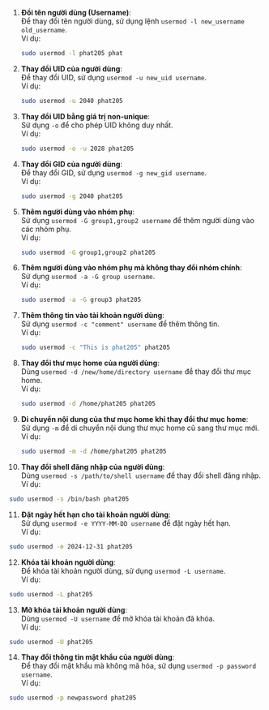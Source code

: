 1. **Đổi tên người dùng (Username)**:  
   Để thay đổi tên người dùng, sử dụng lệnh `usermod -l new_username old_username`.  
   Ví dụ:  
   ```bash
   sudo usermod -l phat205 phat
   ```

2. **Thay đổi UID của người dùng**:  
   Để thay đổi UID, sử dụng `usermod -u new_uid username`.  
   Ví dụ:  
   ```bash
   sudo usermod -u 2040 phat205
   ```

3. **Thay đổi UID bằng giá trị non-unique**:  
   Sử dụng `-o` để cho phép UID không duy nhất.  
   Ví dụ:  
   ```bash
   sudo usermod -o -u 2028 phat205
   ```

4. **Thay đổi GID của người dùng**:  
   Để thay đổi GID, sử dụng `usermod -g new_gid username`.  
   Ví dụ:  
   ```bash
   sudo usermod -g 2040 phat205
   ```

5. **Thêm người dùng vào nhóm phụ**:  
   Sử dụng `usermod -G group1,group2 username` để thêm người dùng vào các nhóm phụ.  
   Ví dụ:  
   ```bash
   sudo usermod -G group1,group2 phat205
   ```

6. **Thêm người dùng vào nhóm phụ mà không thay đổi nhóm chính**:  
   Sử dụng `usermod -a -G group username`.  
   Ví dụ:  
   ```bash
   sudo usermod -a -G group3 phat205
   ```

7. **Thêm thông tin vào tài khoản người dùng**:  
   Sử dụng `usermod -c "comment" username` để thêm thông tin.  
   Ví dụ:  
   ```bash
   sudo usermod -c "This is phat205" phat205
   ```

8. **Thay đổi thư mục home của người dùng**:  
   Dùng `usermod -d /new/home/directory username` để thay đổi thư mục home.  
   Ví dụ:  
   ```bash
   sudo usermod -d /home/phat205 phat205
   ```

9. **Di chuyển nội dung của thư mục home khi thay đổi thư mục home**:  
   Sử dụng `-m` để di chuyển nội dung thư mục home cũ sang thư mục mới.  
   Ví dụ:  
   ```bash
   sudo usermod -m -d /home/phat205 phat205
   ```

10. **Thay đổi shell đăng nhập của người dùng**:  
   Dùng `usermod -s /path/to/shell username` để thay đổi shell đăng nhập.  
   Ví dụ:  
   ```bash
   sudo usermod -s /bin/bash phat205
   ```

11. **Đặt ngày hết hạn cho tài khoản người dùng**:  
   Sử dụng `usermod -e YYYY-MM-DD username` để đặt ngày hết hạn.  
   Ví dụ:  
   ```bash
   sudo usermod -e 2024-12-31 phat205
   ```

12. **Khóa tài khoản người dùng**:  
   Để khóa tài khoản người dùng, sử dụng `usermod -L username`.  
   Ví dụ:  
   ```bash
   sudo usermod -L phat205
   ```

13. **Mở khóa tài khoản người dùng**:  
   Dùng `usermod -U username` để mở khóa tài khoản đã khóa.  
   Ví dụ:  
   ```bash
   sudo usermod -U phat205
   ```

14. **Thay đổi thông tin mật khẩu của người dùng**:  
   Để thay đổi mật khẩu mà không mã hóa, sử dụng `usermod -p password username`.  
   Ví dụ:  
   ```bash
   sudo usermod -p newpassword phat205
   ```
